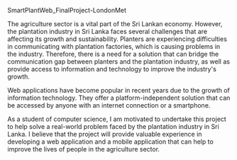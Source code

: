 SmartPlantWeb_FinalProject-LondonMet

The agriculture sector is a vital part of the Sri Lankan economy. However, the plantation industry in Sri Lanka faces several challenges that are affecting its growth and sustainability. Planters are experiencing difficulties in communicating with plantation factories, which is causing problems in the industry.  Therefore, there is a need for a solution that can bridge the communication gap between planters and the plantation industry, as well as provide access to information and technology to improve the industry's growth.

Web applications have become popular in recent years due to the growth of information technology. They offer a platform-independent solution that can be accessed by anyone with an internet connection or a smartphone.

As a student of computer science, I am motivated to undertake this project to help solve a real-world problem faced by the plantation industry in Sri Lanka. I believe that the project will provide valuable experience in developing a web application and a mobile application that can help to improve the lives of people in the agriculture sector. 

